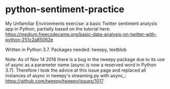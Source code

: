 # python-sentiment-practice
My Unfamiliar Environments exercise: a basic Twitter sentiment analysis app in Python, partially based on the tutorial here: https://medium.freecodecamp.org/basic-data-analysis-on-twitter-with-python-251c2a85062e

Written in Python 3.7.  Packages needed: tweepy, textblob

Note: As of Nov 14 2018 there is a bug in the tweepy package due to its use of async as a parameter name (async is now a reserved word in Python 3.7).  Therefore I took the advice at this issue page and replaced all instances of async in tweepy's streaming.py with async_: https://github.com/tweepy/tweepy/issues/1017
